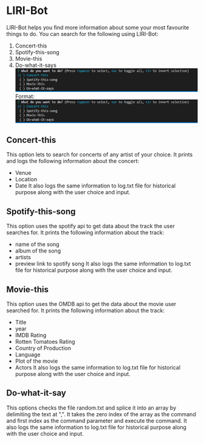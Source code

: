 # LIRI-Bot

LIRI-Bot helps you find more information about some your most favourite things to do.
You can search for the following using LIRI-Bot:
1. Concert-this
2. Spotify-this-song
3. Movie-this
4. Do-what-it-says
![GitHub menu](/images/menu.PNG)
Format: ![Menu](./images/menu.PNG)

## Concert-this
This option lets to search for concerts of any artist of your choice. It prints and logs the following information about the concert:
- Venue
- Location
- Date
It also logs the same information to log.txt file for historical purpose along with the user choice and input.

## Spotify-this-song
This option uses the spotify api to get data about the track the user searches for. It prints the following information about the track:
- name of the song
- album of the song
- artists
- preview link to spotify song
It also logs the same information to log.txt file for historical purpose along with the user choice and input.

## Movie-this
This option uses the OMDB api to get the data about the movie user searched for. It prints the following information about the track:
- Title
- year
- IMDB Rating
- Rotten Tomatoes Rating
- Country of Production
- Language
- Plot of the movie
- Actors
It also logs the same information to log.txt file for historical purpose along with the user choice and input.

## Do-what-it-say
This options checks the file random.txt and splice it into an array by delimiting the text at ",". 
It takes the zero index of the array as the command and first index as the command parameter and execute the command.
It also logs the same information to log.txt file for historical purpose along with the user choice and input.